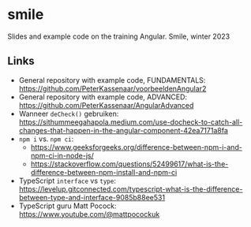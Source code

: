 # smile
Slides and example code on the training Angular. Smile, winter 2023

## Links
- General repository with example code, FUNDAMENTALS: https://github.com/PeterKassenaar/voorbeeldenAngular2
- General repository with example code, ADVANCED: https://github.com/PeterKassenaar/AngularAdvanced
- Wanneer `deCheck()` gebruiken: https://sithummeegahapola.medium.com/use-docheck-to-catch-all-changes-that-happen-in-the-angular-component-42ea7171a8fa
- `npm i` vs. `npm ci`:
  - https://www.geeksforgeeks.org/difference-between-npm-i-and-npm-ci-in-node-js/
  - https://stackoverflow.com/questions/52499617/what-is-the-difference-between-npm-install-and-npm-ci
- TypeScript `interface` vs `type`: https://levelup.gitconnected.com/typescript-what-is-the-difference-between-type-and-interface-9085b88ee531
- TypeScript guru Matt Pocock: https://www.youtube.com/@mattpocockuk
